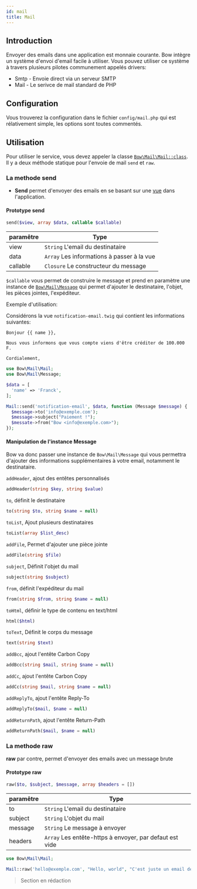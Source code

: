 ```yaml
---
id: mail
title: Mail
---
```


## Introduction

Envoyer des emails dans une application est monnaie courante. Bow intègre un système d'envoi d'email facile à utiliser. Vous pouvez utiliser ce système à travers plusieurs pilotes communement appelés drivers:

- Smtp - Envoie direct via un serveur SMTP
- Mail - Le serivce de mail standard de PHP

## Configuration

Vous trouverez la configuration dans le fichier `config/mail.php` qui est rélativement simple, les options sont toutes commentés.

## Utilisation

Pour utiliser le service, vous devez appeler la classe [`Bow\Mail\Mail::class`](https://bowphp.github.io/api/master/Bow/Mail). Il y a deux méthode statique pour l'envoie de mail `send` et `raw`.

### La methode send

- **Send** permet d'envoyer des emails en se basant sur une [vue](http://bowphp.github.io/docs/views) dans l'application.

#### Prototype send

```php
send($view, array $data, callable $callable)
```

| paramêtre | Type |
|----------|------|
| view | `String` L'email du destinataire |
| data | `Array` Les informations à passer à la vue |
| callable | `Closure` Le constructeur du message |

`$callable` vous permet de construire le message et prend en paramètre une instance de [`Bow\Mail\Message`](https://bowphp.github.io/api/master/Bow/Mail/Message.html) qui permet d'ajouter le destinataire, l'objet, les pièces jointes, l'expéditeur.

Exemple d'utilisation:

Considérons la vue `notification-email.twig` qui contient les informations suivantes:

```twig
Bonjour {{ name }},

Nous vous informons que vous compte viens d'être créditer de 100.000 F.

Cordialement,
```

```php
use Bow\Mail\Mail;
use Bow\Mail\Message;

$data = [
  'name' => 'Franck',
];

Mail::send('notification-email', $data, function (Message $message) {
  $message->to('info@exemple.com');
  $message->subject("Paiement !");
  $messate->from("Bow <info@exemple.com>");
});
```

#### Manipulation de l'instance Message

Bow va donc passer une instance de `Bow\Mail\Message` qui vous permettra d'ajouter des informations supplémentaires à votre email, notamment le destinataire.

`addHeader`, ajout des entêtes personnalisés

```php
addHeader(string $key, string $value)
```

`to`, définit le destinataire

```php
to(string $to, string $name = null)
```

`toList`, Ajout plusieurs destinataires

```php
toList(array $list_desc)
```

`addFile`, Permet d'ajouter une pièce jointe

```php
addFile(string $file)
```

`subject`, Définit l'objet du mail

```php
subject(string $subject)
```

`from`, définit l'expéditeur du mail

```php
from(string $from, string $name = null)
```

`toHtml`, définir le type de contenu en text/html

```php
html($html)
```

`toText`, Définit le corps du message

```php
text(string $text)
```

`addBcc`, ajout l'entête Carbon Copy

```php
addBcc(string $mail, string $name = null)
```

`addCc`, ajout l'entête Carbon Copy

```php
addCc(string $mail, string $name = null)
```

`addReplyTo`, ajout l'entête Reply-To

```php
addReplyTo($mail, $name = null)
```

`addReturnPath`, ajout l'entête Return-Path

```php
addReturnPath($mail, $name = null)
```

### La methode raw

**raw** par contre, permet d'envoyer des emails avec un message brute

#### Prototype raw

```php
raw($to, $subject, $message, array $headers = [])
```

| paramêtre | Type |
|----------|------|
| to | `String` L'email du destinataire |
| subject | `String` L'objet du mail |
| message | `String` Le message à envoyer |
| headers | `Array` Les entête-https à envoyer, par defaut est vide |

```php
use Bow\Mail\Mail;

Mail::raw('hello@exemple.com', "Hello, world", "C'est juste un email de teste");
```

> Section en rédaction